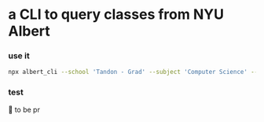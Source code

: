 # a CLI to query classes from NYU Albert

### use it
```bash
npx albert_cli --school 'Tandon - Grad' --subject 'Computer Science' --term 'Spring 2018'
```

### test
🤷 to be pr
